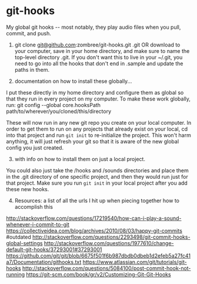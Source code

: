 # git-hooks
My global git hooks -- most notably, they play audio files when you pull, commit, and push.

1. git clone git@github.com:zombree/git-hooks.git .git
OR download to your computer, save in your home directory, and make sure to name the top-level directory .git. If you don't want this to live in your ~/.git, you need to go into all the hooks that don't end in .sample and update the paths in them.

2. documentation on how to install these globally...

I put these directly in my home directory and configure them as global so that they run in every project on my computer.
To make these work globally, run:
git config --global core.hooksPath path/to/wherever/you/cloned/this/directory

These will now run in any new git repo you create on your local computer. In order to get them to run on any projects that already exist on your local, cd into that project and run `git init` to re-initialize the project. This won't harm anything, it will just refresh your git so that it is aware of the new global config you just created.

3. with info on how to install them on just a local project.

You could also just take the /hooks and /sounds directories and place them in the .git directory of one specific project, and then they would run just for that project. Make sure you run `git init` in your local project after you add these new hooks.


4. Resources: a list of all the urls I hit up when piecing together how to accomplish this

http://stackoverflow.com/questions/17219540/how-can-i-play-a-sound-whenever-i-commit-to-git
https://collectiveidea.com/blog/archives/2010/08/03/happy-git-commits
#outdated http://stackoverflow.com/questions/2293498/git-commit-hooks-global-settings
http://stackoverflow.com/questions/1977610/change-default-git-hooks/37293001#37293001
https://github.com/git/git/blob/6675f501f6b987dbdb0dbeb1d2efeb5a27fc41a7/Documentation/githooks.txt
https://www.atlassian.com/git/tutorials/git-hooks
http://stackoverflow.com/questions/5084100/post-commit-hook-not-running
https://git-scm.com/book/gr/v2/Customizing-Git-Git-Hooks
